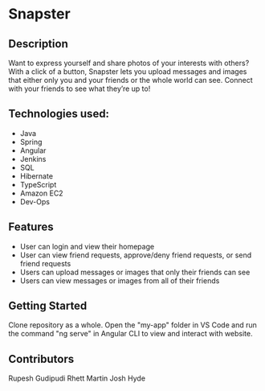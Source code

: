 
# Snapster
## Description
Want to express yourself and share photos of your interests with others? With a click of a button, Snapster lets you upload messages and images that either only you and your friends or the whole world can see. Connect with your friends to see what they’re up to!

## Technologies used:
* Java
* Spring
* Angular
* Jenkins
* SQL
* Hibernate
* TypeScript
* Amazon EC2
* Dev-Ops

## Features
* User can login and view their homepage
* User can view friend requests, approve/deny friend requests, or send friend requests 
* Users can upload messages or images that only their friends can see
* Users can view messages or images from all of their friends 

## Getting Started
Clone repository as a whole. Open the "my-app" folder in VS Code and run the command "ng serve" in Angular CLI to view and interact with website. 

## Contributors
Rupesh Gudipudi
Rhett Martin
Josh Hyde

